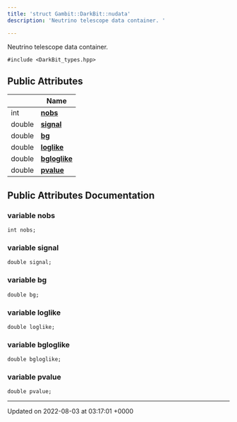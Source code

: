 ```yaml
---
title: 'struct Gambit::DarkBit::nudata'
description: 'Neutrino telescope data container. '

---
```









Neutrino telescope data container. 


`#include <DarkBit_types.hpp>`

## Public Attributes

|                | Name           |
| -------------- | -------------- |
| int | **[nobs](/documentation/code/colliderbit_development/classes/structgambit_1_1darkbit_1_1nudata/#variable-nobs)**  |
| double | **[signal](/documentation/code/colliderbit_development/classes/structgambit_1_1darkbit_1_1nudata/#variable-signal)**  |
| double | **[bg](/documentation/code/colliderbit_development/classes/structgambit_1_1darkbit_1_1nudata/#variable-bg)**  |
| double | **[loglike](/documentation/code/colliderbit_development/classes/structgambit_1_1darkbit_1_1nudata/#variable-loglike)**  |
| double | **[bgloglike](/documentation/code/colliderbit_development/classes/structgambit_1_1darkbit_1_1nudata/#variable-bgloglike)**  |
| double | **[pvalue](/documentation/code/colliderbit_development/classes/structgambit_1_1darkbit_1_1nudata/#variable-pvalue)**  |

## Public Attributes Documentation

### variable nobs

```
int nobs;
```


### variable signal

```
double signal;
```


### variable bg

```
double bg;
```


### variable loglike

```
double loglike;
```


### variable bgloglike

```
double bgloglike;
```


### variable pvalue

```
double pvalue;
```


-------------------------------

Updated on 2022-08-03 at 03:17:01 +0000